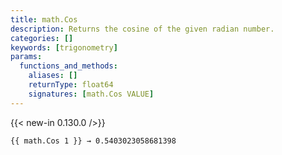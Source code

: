```yaml
---
title: math.Cos
description: Returns the cosine of the given radian number.
categories: []
keywords: [trigonometry]
params:
  functions_and_methods:
    aliases: []
    returnType: float64
    signatures: [math.Cos VALUE]
---
```


{{< new-in 0.130.0 />}}

```go-html-template
{{ math.Cos 1 }} → 0.5403023058681398
```
